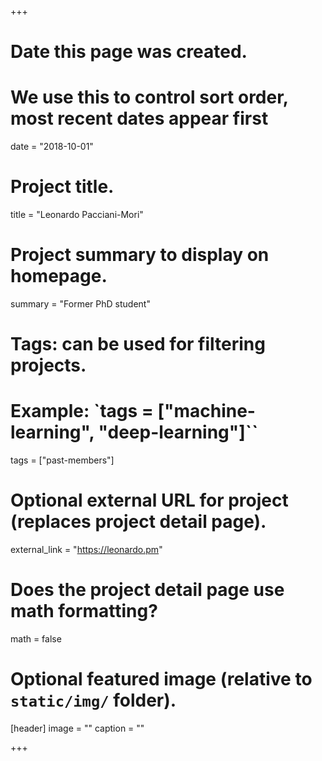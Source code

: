 +++
# Date this page was created.
# We use this to control sort order, most recent dates appear first
date = "2018-10-01"

# Project title.
title = "Leonardo Pacciani-Mori"

# Project summary to display on homepage.
summary = "Former PhD student"

# Tags: can be used for filtering projects.
# Example: `tags = ["machine-learning", "deep-learning"]``
tags = ["past-members"]

# Optional external URL for project (replaces project detail page).
external_link = "https://leonardo.pm"

# Does the project detail page use math formatting?
math = false

# Optional featured image (relative to `static/img/` folder).
[header]
image = ""
caption = ""

+++
